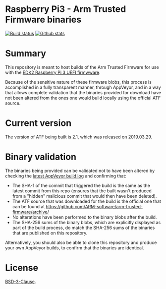 Raspberry Pi3 - Arm Trusted Firmware binaries
=============================================

[![Build status](https://img.shields.io/appveyor/ci/pbatard/pitf.svg?style=flat-square)](https://ci.appveyor.com/project/pbatard/pitf)
[![Github stats](https://img.shields.io/github/downloads/pbatard/pitf/total.svg?style=flat-square)](https://github.com/pbatard/pitf/releases)

# Summary

This repository is meant to host builds of the Arm Trusted Firmware for use with
the [EDK2 Raspberry Pi 3 UEFI firmwware](https://github.com/tianocore/edk2-platforms/tree/master/Platform/RaspberryPi/RPi3).

Because of the sensitive nature of these firmware blobs, this process is
accomplished in a fully transparent manner, through AppVeyor, and in a way that
allows complete validation that the binaries provided for download have not been
altered from the ones one would build locally using the official ATF source. 

# Current version

The version of ATF being built is 2.1, which was released on 2019.03.29.

# Binary validation

The binaries being provided can be validated not to have been altered by
checking the [latest AppVeyor build log](https://ci.appveyor.com/project/pbatard/pitf)
and confirming that:

- The SHA-1 of the commit that triggered the build is the same as the latest
  commit from this repo (ensures that the built wasn't produced from a "hidden"
  malicious commit that would then have been deleted).
- The ATF source that was downloaded for the build is the official one that can
  be found at https://github.com/ARM-software/arm-trusted-firmware/archive/
- No alterations have been performed to the binary blobs after the build.
- The SHA-256 sums of the binary blobs, which are explicitly displayed as part
  of the build process, do match the SHA-256 sums of the binaries that are
  published on this repository.

Alternatively, you should also be able to clone this repository and produce your
own AppVeyor builds, to confirm that the binaries are identical.

# License

[BSD-3-Clause](https://github.com/ARM-software/arm-trusted-firmware/blob/master/license.rst).

